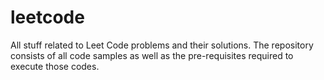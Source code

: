 # leetcode
All stuff related to Leet Code problems and their solutions. The repository consists of all code samples as well as the pre-requisites required to execute those codes.

